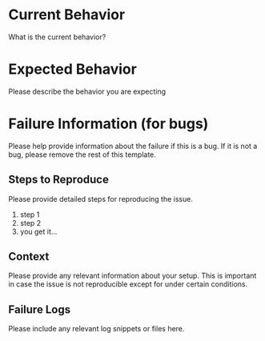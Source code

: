# Current Behavior
What is the current behavior?

# Expected Behavior
Please describe the behavior you are expecting

# Failure Information (for bugs)
Please help provide information about the failure if this is a bug. If it is not a bug, please remove the rest of this template.

## Steps to Reproduce
Please provide detailed steps for reproducing the issue.
1. step 1
2. step 2
3. you get it...

## Context
Please provide any relevant information about your setup. This is important in case the issue is not reproducible except for under certain conditions.

## Failure Logs
Please include any relevant log snippets or files here.
